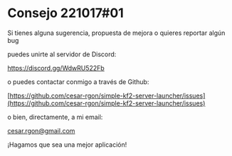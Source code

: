 # Consejo 221017#01

Si tienes alguna sugerencia, propuesta de mejora o quieres reportar algún bug

puedes unirte al servidor de Discord:

https://discord.gg/WdwRU522Fb

o puedes contactar conmigo a través de Github:

[https://github.com/cesar-rgon/simple-kf2-server-launcher/issues](https://github.com/cesar-rgon/simple-kf2-server-launcher/issues)

o bien, directamente, a mi email:

[cesar.rgon@gmail.com](mailto:cesar.rgon@gmail.com)

¡Hagamos que sea una mejor aplicación!